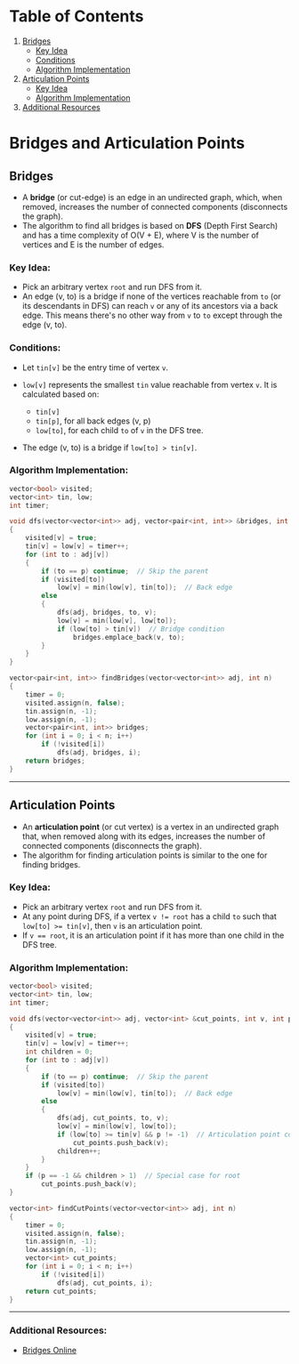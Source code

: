 # Table of Contents

1. [Bridges](#bridges)
   - [Key Idea](#key-idea)
   - [Conditions](#conditions)
   - [Algorithm Implementation](#algorithm-implementation)
2. [Articulation Points](#articulation-points)
   - [Key Idea](#key-idea-1)
   - [Algorithm Implementation](#algorithm-implementation-1)
3. [Additional Resources](#additional-resources)


# Bridges and Articulation Points

## Bridges

- A **bridge** (or cut-edge) is an edge in an undirected graph, which, when removed, increases the number of connected components (disconnects the graph).
- The algorithm to find all bridges is based on **DFS** (Depth First Search) and has a time complexity of O(V + E), where V is the number of vertices and E is the number of edges.

### Key Idea:
- Pick an arbitrary vertex `root` and run DFS from it.
- An edge (v, to) is a bridge if none of the vertices reachable from `to` (or its descendants in DFS) can reach `v` or any of its ancestors via a back edge. This means there's no other way from `v` to `to` except through the edge (v, to).

### Conditions:
- Let `tin[v]` be the entry time of vertex `v`.
- `low[v]` represents the smallest `tin` value reachable from vertex `v`. It is calculated based on:
  - `tin[v]`
  - `tin[p]`, for all back edges (v, p)
  - `low[to]`, for each child `to` of `v` in the DFS tree.
  
- The edge (v, to) is a bridge if `low[to] > tin[v]`.

### Algorithm Implementation:

```cpp
vector<bool> visited;
vector<int> tin, low;
int timer;

void dfs(vector<vector<int>> adj, vector<pair<int, int>> &bridges, int v, int p = -1)
{
    visited[v] = true;
    tin[v] = low[v] = timer++;
    for (int to : adj[v])
    {
        if (to == p) continue;  // Skip the parent
        if (visited[to])
            low[v] = min(low[v], tin[to]);  // Back edge
        else
        {
            dfs(adj, bridges, to, v);
            low[v] = min(low[v], low[to]);
            if (low[to] > tin[v])  // Bridge condition
                bridges.emplace_back(v, to);
        }
    }
}

vector<pair<int, int>> findBridges(vector<vector<int>> adj, int n)
{
    timer = 0;
    visited.assign(n, false);
    tin.assign(n, -1);
    low.assign(n, -1);
    vector<pair<int, int>> bridges;
    for (int i = 0; i < n; i++)
        if (!visited[i])
            dfs(adj, bridges, i);
    return bridges;
}
```

---

## Articulation Points

- An **articulation point** (or cut vertex) is a vertex in an undirected graph that, when removed along with its edges, increases the number of connected components (disconnects the graph).
- The algorithm for finding articulation points is similar to the one for finding bridges.

### Key Idea:
- Pick an arbitrary vertex `root` and run DFS from it.
- At any point during DFS, if a vertex `v != root` has a child `to` such that `low[to] >= tin[v]`, then `v` is an articulation point.
- If `v == root`, it is an articulation point if it has more than one child in the DFS tree.

### Algorithm Implementation:

```cpp
vector<bool> visited;
vector<int> tin, low;
int timer;

void dfs(vector<vector<int>> adj, vector<int> &cut_points, int v, int p = -1)
{
    visited[v] = true;
    tin[v] = low[v] = timer++;
    int children = 0;
    for (int to : adj[v])
    {
        if (to == p) continue;  // Skip the parent
        if (visited[to])
            low[v] = min(low[v], tin[to]);  // Back edge
        else
        {
            dfs(adj, cut_points, to, v);
            low[v] = min(low[v], low[to]);
            if (low[to] >= tin[v] && p != -1)  // Articulation point condition
                cut_points.push_back(v);
            children++;
        }
    }
    if (p == -1 && children > 1)  // Special case for root
        cut_points.push_back(v);
}

vector<int> findCutPoints(vector<vector<int>> adj, int n)
{
    timer = 0;
    visited.assign(n, false);
    tin.assign(n, -1);
    low.assign(n, -1);
    vector<int> cut_points;
    for (int i = 0; i < n; i++)
        if (!visited[i])
            dfs(adj, cut_points, i);
    return cut_points;
}
```

---

### Additional Resources:
- [Bridges Online](https://cp-algorithms.com/graph/bridge-searching-online.html)
